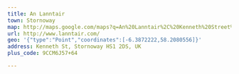 ```yaml
---
title: An Lanntair
town: Stornoway
map: http://maps.google.com/maps?q=An%20Lanntair%2C%20Kenneth%20Street%2C%20Ionad%20Ealain%20Arts%20Centre%2C%20Stornoway%2C%20GB%2C%20HS1%202DS
url: http://www.lanntair.com/
geo: '{"type":"Point","coordinates":[-6.3872222,58.2080556]}'
address: Kenneth St, Stornoway HS1 2DS, UK
plus_code: 9CCM6J57+64

---
```



